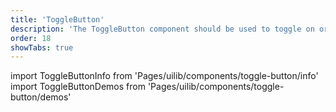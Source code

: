 ```yaml
---
title: 'ToggleButton'
description: 'The ToggleButton component should be used to toggle on or off a limited number of choices.'
order: 18
showTabs: true
---
```


import ToggleButtonInfo from 'Pages/uilib/components/toggle-button/info'
import ToggleButtonDemos from 'Pages/uilib/components/toggle-button/demos'

<ToggleButtonInfo />
<ToggleButtonDemos />
